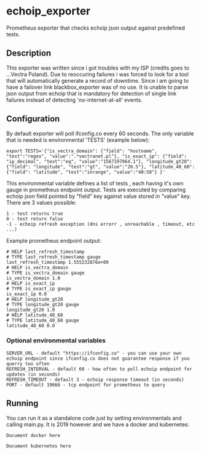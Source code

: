 # echoip_exporter
Prometheus exporter that checks echoip json output against predefined tests.


## Description

This exporter was written since i got troubles with my ISP (credits goes to ...Vectra Poland). Due to reoccuring failures i was forced to look for a tool that will automatically generate a record of downtime. Since i am going to have a failover link blackbox_exporter was of no use. It is unable to parse json output from echoip that is mandatory for detection of single link failures instead of detecting 'no-internet-at-all' events.

## Configuration

By default exporter will poll ifconfig.co every 60 seconds. The only variable that is needed is environmental 'TESTS' (example below):

```
export TESTS='{"is_vectra_domain": {"field": "hostname", "test":"regex", "value":".*vectranet.pl"}, "is_exact_ip": {"field": "ip_decimal", "test":"eq", "value":"1567197064.1"}, "longitude_gt20": {"field": "longitude", "test":"gt", "value":"20.5"}, "latitude_40_60": {"field": "latitude", "test":"inrange", "value":"40:50"} }'
```

This environmental variable defines a list of tests , each having it's own gauge in prometheus endpoint output. Tests are executed by comparing echoip json field pointed by "field" key against value stored in "value" key. There are 3 values possible:

```
1 - test returns true
0 - test return false
-1 - echoip refresh exception (dns errorr , unreachable , timeout, etc ...)
```

Example prometheus endpoint output:

```
# HELP last_refresh_timestamp
# TYPE last_refresh_timestamp gauge
last_refresh_timestamp 1.555232876e+09
# HELP is_vectra_domain
# TYPE is_vectra_domain gauge
is_vectra_domain 1.0
# HELP is_exact_ip
# TYPE is_exact_ip gauge
is_exact_ip 0.0
# HELP longitude_gt20
# TYPE longitude_gt20 gauge
longitude_gt20 1.0
# HELP latitude_40_60
# TYPE latitude_40_60 gauge
latitude_40_60 0.0
```

### Optional environmental variables

```
SERVER_URL - default "https://ifconfig.co" - you can use your own echoip endpoint since ifconfig.co does not guarantee response if you querry too often
REFRESH_INTERVAL - default 60 - how often to poll echoip endpoint for updates (in seconds)
REFRESH_TIMEOUT - default 3 - echoip response timeout (in seconds)
PORT - default 19666 - tcp endpoint for prometheus to query
```

## Running

You can run it as a standalone code just by setting environmentals and calling main.py. It is 2019 however and we have a docker and kubernetes:

```
Document docker here
```

```
Document kubernetes here
```

